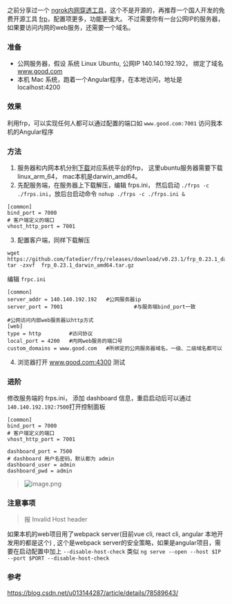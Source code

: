 之前分享过一个 [ngrok内网穿透工具](https://www.jianshu.com/p/c34e8a1119ac)，这个不是开源的，再推荐一个国人开发的免费开源工具 [frp](https://github.com/fatedier/frp/blob/master/README_zh.md)，配置项更多，功能更强大。
不过需要你有一台公网IP的服务器，如果要访问内网的web服务，还需要一个域名。

### 准备
* 公网服务器，假设 系统 Linux Ubuntu,  公网IP 140.140.192.192， 绑定了域名 www.good.com
* 本机 Mac 系统，跑着一个Angular程序，在本地访问，地址是 localhost:4200

### 效果
利用frp，可以实现任何人都可以通过配置的端口如 `www.good.com:7001` 访问我本机的Angular程序

### 方法
1. 服务器和内网本机分别[下载](https://github.com/fatedier/frp/releases)对应系统平台的frp，
这里ubuntu服务器需要下载linux_arm_64， mac本机是darwin_amd64。
2. 先配服务端，在服务器上下载解压，编辑 frps.ini， 然后启动 `./frps -c ./frps.ini`，放后台启动命令 `nohup ./frps -c ./frps.ini &`
```
[common]
bind_port = 7000
# 客户端定义的端口
vhost_http_port = 7001
```
3. 配置客户端，同样下载解压
```
wget https://github.com/fatedier/frp/releases/download/v0.23.1/frp_0.23.1_darwin_amd64.tar.gz
tar -zxvf  frp_0.23.1_darwin_amd64.tar.gz
```
编辑 `frpc.ini`
```
[common]
server_addr = 140.140.192.192   #公网服务器ip
server_port = 7001                       #与服务端bind_port一致
 
#公网访问内部web服务器以http方式
[web]
type = http         #访问协议
local_port = 4200   #内网web服务的端口号
custom_domains = www.good.com   #所绑定的公网服务器域名，一级、二级域名都可以
```
4. 浏览器打开 www.good.com:4300 测试
### 进阶
修改服务端的 frps.ini， 添加 dashboard 信息，重启启动后可以通过`140.140.192.192:7500`打开控制面板
```
[common]
bind_port = 7000
# 客户端定义的端口
vhost_http_port = 7001

dashboard_port = 7500
# dashboard 用户名密码，默认都为 admin
dashboard_user = admin
dashboard_pwd = admin
```
> ![image.png](https://hexo-blog.pek3b.qingstor.com/upload_images/71414-f1561d0838b92e15.png?imageMogr2/auto-orient/strip%7CimageView2/2/w/1240)


### 注意事项
> 报 Invalid Host header

如果本机的web项目用了webpack server(目前vue cli, react cli, angular 本地开发用的都是这个) , 这个是webpack server的安全策略，如果是angular项目，需要在启动配置中加上 `--disable-host-check` 类似 `ng serve --open --host $IP --port $PORT --disable-host-check`

### 参考
https://blog.csdn.net/u013144287/article/details/78589643/
